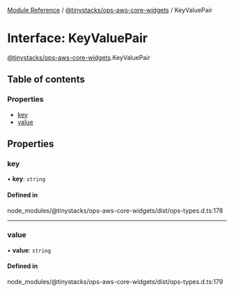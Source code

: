 [Module Reference](../modules.md) / [@tinystacks/ops-aws-core-widgets](../modules/tinystacks_ops_aws_core_widgets.md) / KeyValuePair

# Interface: KeyValuePair

[@tinystacks/ops-aws-core-widgets](../modules/tinystacks_ops_aws_core_widgets.md).KeyValuePair

## Table of contents

### Properties

- [key](tinystacks_ops_aws_core_widgets.KeyValuePair.md#key)
- [value](tinystacks_ops_aws_core_widgets.KeyValuePair.md#value)

## Properties

### key

• **key**: `string`

#### Defined in

node_modules/@tinystacks/ops-aws-core-widgets/dist/ops-types.d.ts:178

___

### value

• **value**: `string`

#### Defined in

node_modules/@tinystacks/ops-aws-core-widgets/dist/ops-types.d.ts:179
